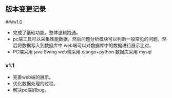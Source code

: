 ## 版本变更记录

###v1.0
- 完成了基础功能，整体逻辑跑通。
- pc端工具可以采集性能数据，然后问题分析模块可以判断一般常见的问题。然后将数据写入到数据库中
  web端可以对数据库中的数据进行展示比对。
- PC端采用 java Swing
  web端采用 django+python
  数据库采用 mysql

### v1.1
- 完善web端的展示。
- 优化数据处理的过程。
- 解决pc端的bug。